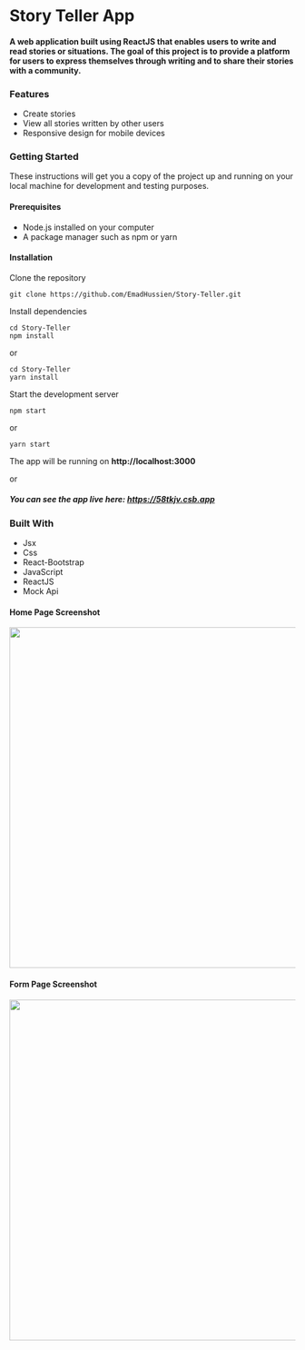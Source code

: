 # Story Teller App

#### A web application built using ReactJS that enables users to write and read stories or situations. The goal of this project is to provide a platform for users to express themselves through writing and to share their stories with a community.


### Features
- Create stories
- View all stories written by other users
- Responsive design for mobile devices

### Getting Started
These instructions will get you a copy of the project up and running on your local machine for development and testing purposes.

#### Prerequisites
- Node.js installed on your computer
- A package manager such as npm or yarn

#### Installation
Clone the repository


    git clone https://github.com/EmadHussien/Story-Teller.git
    
    
Install dependencies


    cd Story-Teller
    npm install

or

    cd Story-Teller
    yarn install


Start the development server

    npm start

or

    yarn start

The app will be running on <b>http://localhost:3000</b>

or

#####  You can see the app live here: https://58tkjv.csb.app


### Built With
- Jsx
- Css
- React-Bootstrap
- JavaScript
- ReactJS
- Mock Api


#### Home Page Screenshot
<img src= 'https://user-images.githubusercontent.com/31719363/215342190-e6ce320c-d502-4654-9094-8ce718fca639.png' width='650px' height = '600px' />

#### Form Page Screenshot
<img src= 'https://user-images.githubusercontent.com/31719363/215343136-532a10ac-94c8-495e-87ff-627196266db3.png' width='650px' height = '600px' />









